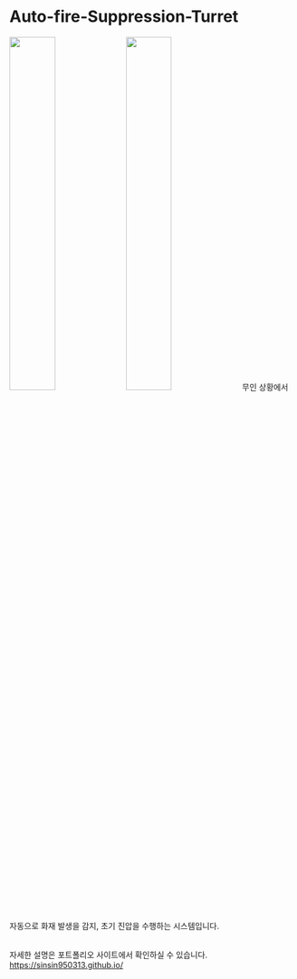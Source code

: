 # Auto-fire-Suppression-Turret

<img width="40%" src="https://github.com/sinsin950313/sinsin950313.github.io/blob/main/media/post/Auto%20Fire%20Suppression%20Turret/observer.png"/>
<img width="40%" src="https://github.com/sinsin950313/sinsin950313.github.io/blob/main/media/post/Auto%20Fire%20Suppression%20Turret/Auto%20Fire%20Suppression%20Turret%20head%20image.jpeg"/>
무인 상황에서 자동으로 화재 발생을 감지, 초기 진압을 수행하는 시스템입니다.<br><br>

자세한 설명은 포트폴리오 사이트에서 확인하실 수 있습니다.<br>
https://sinsin950313.github.io/
